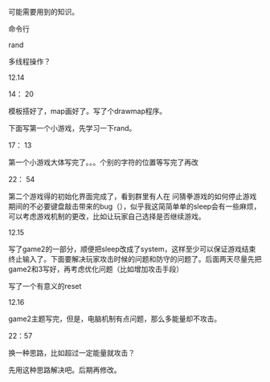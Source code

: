 可能需要用到的知识。

命令行

rand

多线程操作？



12.14

14： 20

模板搭好了，map画好了。写了个drawmap程序。

下面写第一个小游戏，先学习一下rand。



17： 13

第一个小游戏大体写完了。。。个别的字符的位置等写完了再改

22： 54

第二个游戏得的初始化界面完成了，看到群里有人在 问猜拳游戏的如何停止游戏期间的不必要键盘敲击带来的bug（），似乎我这简简单单的sleep会有一些麻烦，可以考虑游戏机制的更改，比如让玩家自己选择是否继续游戏。



12.15

写了game2的一部分，顺便把sleep改成了system，这样至少可以保证游戏结束终止输入了。下面要解决玩家攻击时候的问题和防守的问题了。后面两天尽量先把game2和3写好，再考虑优化问题（比如增加攻击手段）

写了一个有意义的reset

12.16

game2主题写完，但是，电脑机制有点问题，那么多能量却不攻击。

22：57

换一种思路，比如超过一定能量就攻击？

先用这种思路解决吧。后期再修改。